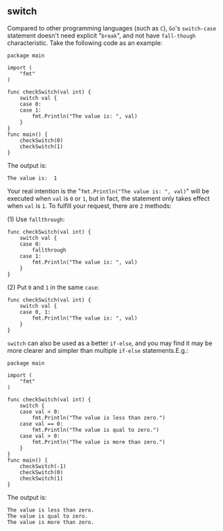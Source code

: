 switch
----
Compared to other programming languages (such as `C`), `Go`'s `switch-case` statement doesn't need explicit "`break`", and not have `fall-though` characteristic. Take the following code as an example:  

	package main

	import (
		"fmt"
	)
	
	func checkSwitch(val int) {
		switch val {
		case 0:
		case 1:
			fmt.Println("The value is: ", val)
		}
	}
	func main() {
		checkSwitch(0)
		checkSwitch(1)
	}

The output is:  

	The value is:  1

Your real intention is the "`fmt.Println("The value is: ", val)`" will be executed when `val` is `0` or `1`, but in fact, the statement only takes effect when `val` is `1`. To fulfill your request, there are `2` methods:  

(1) Use `fallthrough`:  

	
	func checkSwitch(val int) {
		switch val {
		case 0:
			fallthrough
		case 1:
			fmt.Println("The value is: ", val)
		}
	}
	
(2) Put `0` and `1` in the same `case`:  

	func checkSwitch(val int) {
		switch val {
		case 0, 1:
			fmt.Println("The value is: ", val)
		}
	}

`switch` can also be used as a better `if-else`, and you may find it may be more clearer and simpler than multiple `if-else` statements.E.g.:    

	package main
	
	import (
		"fmt"
	)
	
	func checkSwitch(val int) {
		switch {
		case val < 0:
			fmt.Println("The value is less than zero.")
		case val == 0:
			fmt.Println("The value is qual to zero.")
		case val > 0:
			fmt.Println("The value is more than zero.")
		}
	}
	func main() {
		checkSwitch(-1)
		checkSwitch(0)
		checkSwitch(1)
	}

The output is:  

	The value is less than zero.
	The value is qual to zero.
	The value is more than zero.
